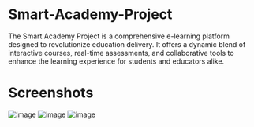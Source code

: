 # Smart-Academy-Project
The Smart Academy Project is a comprehensive e-learning platform designed to revolutionize education delivery. It offers a dynamic blend of interactive courses, real-time assessments, and collaborative tools to enhance the learning experience for students and educators alike.
# Screenshots
![image](https://github.com/WEBLAB6th/Smart-Academy-Project/assets/167845335/4d02be41-7cec-4217-80ef-b9b93e902be7)
![image](https://github.com/WEBLAB6th/Smart-Academy-Project/assets/167845335/507f7e97-9a08-420d-bcec-f16c290f022d)
![image](https://github.com/WEBLAB6th/Smart-Academy-Project/assets/167845335/91d83203-d1c2-446a-a1d1-f1588265cd0d)
